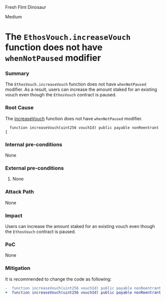 Fresh Flint Dinosaur

Medium

# The `EthosVouch.increaseVouch` function does not have `whenNotPaused` modifier

### Summary

The `EthosVouch.increaseVouch` function does not have `whenNotPaused` modifier.
As a result, users can increase the amount staked for an existing vouch even though the `EthosVouch` contract is paused.

### Root Cause

The [increaseVouch](https://github.com/sherlock-audit/2024-11-ethos-network-ii/tree/main/ethos/packages/contracts/contracts/EthosVouch.sol#L426) function does not have `whenNotPaused` modifier.

```solidity
  function increaseVouch(uint256 vouchId) public payable nonReentrant {
```

### Internal pre-conditions

None

### External pre-conditions

1. None

### Attack Path

None

### Impact

Users can increase the amount staked for an existing vouch even though the `EthosVouch` contract is paused.

### PoC

None

### Mitigation

It is recommended to change the code as following:

```diff
-  function increaseVouch(uint256 vouchId) public payable nonReentrant {
+  function increaseVouch(uint256 vouchId) public payable nonReentrant whenNotPaused {
```
